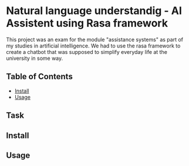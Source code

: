 # Natural language understandig - AI Assistent using Rasa framework

This project was an exam for the module "assistance systems" as part of my studies in artificial intelligence. We had to use the rasa framework to create a chatbot that was supposed to simplify everyday life at the university in some way.

## Table of Contents

- [Install](#install)
- [Usage](#usage)

## Task


## Install



## Usage

